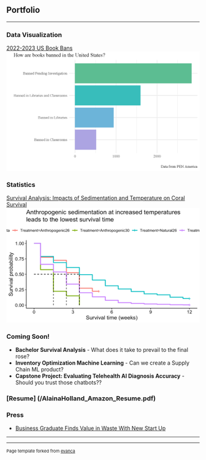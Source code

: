 ## Portfolio

---
### Data Visualization

[2022-2023 US Book Bans](/Project1)
<img src="images/bookbanslogo.png?raw=true"/>

### Statistics 
[Survival Analysis: Impacts of Sedimentation and Temperature 
on Coral Survival
](https://docs.google.com/presentation/d/1_6Y2P_3gePdnmaBcflvlaCUt6H0aMcrB/edit?usp=sharing&ouid=116382978099649484134&rtpof=true&sd=true)
<img src="images/coralSA.png?raw=true"/>

### Coming Soon!

* **Bachelor Survival Analysis** - What does it take to prevail to the final rose?
* **Inventory Optimization Machine Learning** - Can we create a Supply Chain ML product?
* **Capstone Project: Evaluating Telehealth AI Diagnosis Accuracy** - Should you trust those chatbots??

### [Resume] (/AlainaHolland_Amazon_Resume.pdf)

### Press

- [Business Graduate Finds Value in Waste With New Start Up](https://www.boisestate.edu/news/2021/06/03/business-graduate-finds-value-in-waste-with-new-start-up/)

---




---
<p style="font-size:11px">Page template forked from <a href="https://github.com/evanca/quick-portfolio">evanca</a></p>
<!-- Remove above link if you don't want to attibute -->

